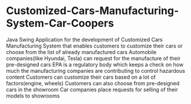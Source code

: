 # Customized-Cars-Manufacturing-System-Car-Coopers
Java Swing Application for the development of Customized Cars Manufacturing System that enables customers to customize their cars or choose from the list of already manufactured cars
Automobile companies(like Hyundai, Tesla) can request for the manufacture of their pre-designed cars
EPA is a regulatory body which keeps a check on how much the manufacturing companies are contributing to control hazardous content
Customers can customize their cars based on a lot of factors(engine, wheels)
Customers can also choose from pre-designed cars in the showroom
Car companies place requests for selling of their models to showrooms


